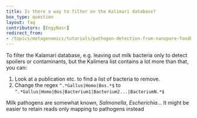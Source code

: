 ```yaml
---
title: Is there a way to filter on the Kalimari database? 
box_type: question
layout: faq
contributors: [EngyNasr]
redirect_from:
- /topics/metagenomics/tutorials/pathogen-detection-from-nanopore-foodborne-data/faqs/kalamri_database_filtering
---
```


To filter the Kalamari database, e.g. leaving out milk bacteria only to detect spoilers or contaminants, but the Kalimera list contains a lot more than that, you can:
1. Look at a publication etc. to find a list of bacteria to remove. 
2. Change the regex `^.*Gallus|Homo|Bos.*$`  to `^.*Gallus|Homo|Bos|Bacterium1|Bacterium2...|BacteriumN.*$`

Milk pathogens are somewhat known, *Salmonella*, *Escherichia*... It might be easier to retain reads only mapping to pathogens instead


